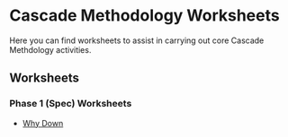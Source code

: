 # Cascade Methodology Worksheets

Here you can find worksheets to assist in carrying out core Cascade Methdology activities.

## Worksheets

### Phase 1 (Spec) Worksheets
- [Why Down](https://github.com/AnthonyPAlicea/cascade-methodology/blob/main/worksheets/Cascade_WhyDown_Worksheet.pdf) 